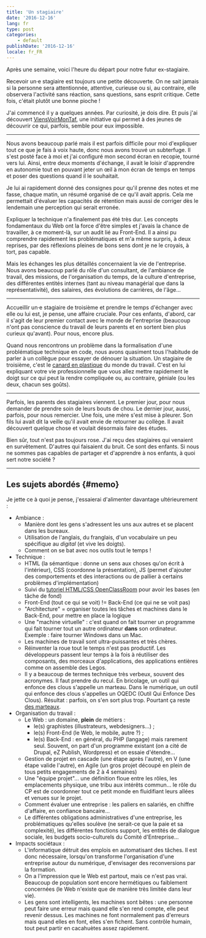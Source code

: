 ```yaml
---
title: 'Un stagiaire'
date: '2016-12-16'
lang: fr
type: post
categories:
    - default
publishDate: '2016-12-16'
locale: fr_FR
---
```


Après une semaine, voici l'heure du départ pour notre futur ex-stagiaire.

<!-- more -->

Recevoir un·e stagiaire est toujours une petite découverte. On ne sait jamais si la personne sera attentionnée, attentive, curieuse ou si, au contraire, elle observera l'activité sans réaction, sans questions, sans esprit critique. Cette fois, c'était plutôt une bonne pioche !

J'ai commencé il y a quelques années. Par curiosité, je dois dire. Et puis j'ai découvert [ViensVoirMonTaf](http://www.viensvoirmontaf.fr/), une initiative qui permet à des jeunes de découvrir ce qui, parfois, semble pour eux impossible.

***

Nous avons beaucoup parlé mais il est parfois difficile pour moi d'expliquer tout ce que je fais à voix haute, donc nous avons trouvé un subterfuge. Il s'est posté face à moi et j'ai configuré mon second écran en recopie, tourné vers lui. Ainsi, entre deux moments d'échange, il avait le loisir d'apprendre en autonomie tout en pouvant jeter un œil à mon écran de temps en temps et poser des questions quand il le souhaitait.

Je lui ai rapidement donné des consignes pour qu'il prenne des notes et me fasse, chaque matin, un résumé organisé de ce qu'il avait appris. Cela me permettait d'évaluer les capacités de rétention mais aussi de corriger dès le lendemain une perception qui serait erronée.

Expliquer la technique n'a finalement pas été très dur. Les concepts fondamentaux du Web ont la force d'être simples et j'avais la chance de travailler, à ce moment-là, sur un audit lié au <span lang="en">Front-End</span>. Il a ainsi pu comprendre rapidement les problématiques et m'a même surpris, à deux reprises, par des réflexions pleines de bons sens dont je ne le croyais, à tort, pas capable.

Mais les échanges les plus détaillés concernaient la vie de l'entreprise. Nous avons beaucoup parlé du rôle d'un consultant, de l'ambiance de travail, des missions, de l'organisation du temps, de la culture d'entreprise, des différentes entités internes (tant au niveau managérial que dans la représentativité), des salaires, des évolutions de carrières, de l'âge…

***

Accueillir un·e stagiaire de troisième et prendre le temps d'échanger avec elle ou lui est, je pense, une affaire cruciale. Pour ces enfants, d'abord, car il s'agit de leur premier contact avec le monde de l'entreprise (beaucoup n'ont pas conscience du travail de leurs parents et en sortent bien plus curieux qu'avant). Pour nous, encore plus.

Quand nous rencontrons un problème dans la formalisation d'une problématique technique en code, nous avons quasiment tous l'habitude de parler à un collègue pour essayer de dénouer la situation. Un stagiaire de troisième, c'est le [canard en plastique](https://fr.wikipedia.org/wiki/M%C3%A9thode_du_canard_en_plastique) du monde du travail. C'est en lui expliquant votre vie professionnelle que vous allez mettre rapidement le doigt sur ce qui peut la rendre compliquée ou, au contraire, géniale (ou les deux, chacun ses goûts).

***

Parfois, les parents des stagiaires viennent. Le premier jour, pour nous demander de prendre soin de leurs bouts de chou. Le dernier jour, aussi, parfois, pour nous remercier. Une fois, une mère s'est mise à pleurer. Son fils lui avait dit la veille qu'il avait envie de retourner au collège. Il avait découvert quelque chose et voulait désormais faire des études.

Bien sûr, tout n'est pas toujours rose. J'ai reçu des stagiaires qui venaient en survêtement. D'autres qui faisaient du bruit. Ce sont des enfants. Si nous ne sommes pas capables de partager et d'apprendre à nos enfants, à quoi sert notre société ?

***

## Les sujets abordés {#memo}

Je jette ce à quoi je pense, j'essaierai d'alimenter davantage ultérieurement :

* Ambiance :
    * Manière dont les gens s'adressent les uns aux autres et se placent dans les bureaux.
    * Utilisation de l'anglais, du franglais, d'un vocabulaire un peu spécifique au <em lang="en">digital</em> (et vive les doigts).
    * Comment on se bat avec nos outils tout le temps !
* Technique :
    * HTML (la sémantique : donne un sens aux choses qu'on écrit à l'intérieur), CSS (coordonne la présentation), JS (permet d'ajouter des comportements et des interactions ou de pallier à certains problèmes d'implémentation)
    * Suivi du [tutoriel HTML/CSS OpenClassRoom](https://openclassrooms.com/courses/apprenez-a-creer-votre-site-web-avec-html5-et-css3) pour avoir les bases (en tâche de fond)
    * <span lang="en">Front-End</span> (tout ce qui se voit) != <span lang="en">Back-End</span> (ce qui ne se voit pas)
    * "Architecture" = organiser toutes les tâches et machines dans le <span lang="en">Back-End</span>, pour mettre en place la logique
    * Une "machine virtuelle" : c'est quand on fait tourner un programme qui fait tourner tout un autre ordinateur **dans** son ordinateur. Exemple : faire tourner Windows dans un Mac.
    * Les machines de travail sont ultra-puissantes et très chères.
    * Réinventer la roue tout le temps n'est pas productif. Les développeurs passent leur temps à la fois à réutiliser des composants, des morceaux d'applications, des applications entières comme on assemble des Legos.
    * Il y a beaucoup de termes technique très verbeux, souvent des acronymes. Il faut prendre du recul. En bricolage, un outil qui enfonce des clous s'appelle un marteau. Dans le numérique, un outil qui enfonce des clous s'appelles un OQEDC (Outil Qui Enfonce Des Clous). Résultat : parfois, on s'en sort plus trop. Pourtant ça reste [des marteaux](/2016/09/le-marteau/).
* Organisation du travail :
    * Le Web : un domaine, **plein** de métiers : 
        * le(s) graphistes (illustrateurs, webdesigners…) ; 
        * le(s) Front-End (le Web, le mobile, autre ?) ;
        * le(s) Back-End : en général, du PHP (langage) mais rarement seul. Souvent, on part d'un programme existant (on a cité de Drupal, eZ Publish, Wordpress) et on essaie d'étendre…
    * Gestion de projet en cascade (une étape après l'autre), en V (une étape valide l'autre), en Agile (un gros projet découpé en plein de tous petits engagements de 2 à 4 semaines)
    * Une "équipe projet"… une définition floue entre les rôles, les emplacements physique, une tribu aux intérêts commun… le rôle du CP est de coordonner tout ce petit monde en fluidifiant leurs allées et venues sur le projet.
    * Comment évaluer une entreprise : les paliers en salariés, en chiffre d'affaire, en confiance bancaire…
    * Le différentes obligations administratives d'une entreprise, les problématiques qu'elles soulève (ne serait-ce que la paie et sa complexité), les différentes fonctions support, les entités de dialogue sociale, les budgets socio-culturels du Comité d'Entreprise…
* Impacts sociétaux :
    * L'informatique détruit des emplois en automatisant des tâches. Il est donc nécessaire, lorsqu'on transforme l'organisation d'une entreprise autour du numérique, d'envisager des reconversions par la formation.
    * On a l'impression que le Web est partout, mais ce n'est pas vrai. Beaucoup de population sont encore hermétiques ou faiblement concernées (le Web n'existe que de manière très limitée dans leur vie).
    * Les gens sont intelligents, les machines sont bêtes : une personne peut faire une erreur mais quand elle s'en rend compte, elle peut revenir dessus. Les machines ne font normalement pas d'erreurs mais quand elles en font, elles s'en fichent. Sans contrôle humain, tout peut partir en cacahuètes assez rapidement.